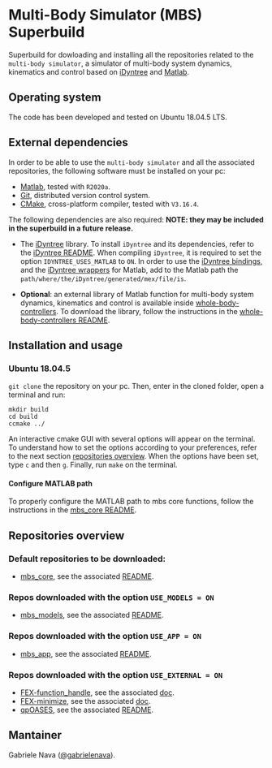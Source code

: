 # Multi-Body Simulator (MBS) Superbuild

Superbuild for dowloading and installing all the repositories related to the `multi-body simulator`, a simulator of multi-body system dynamics, kinematics and control based on [iDyntree](https://github.com/robotology/idyntree) and [Matlab](https://it.mathworks.com/products/matlab.html).

## Operating system

The code has been developed and tested on Ubuntu 18.04.5 LTS.

## External dependencies

In order to be able to use the `multi-body simulator` and all the associated repositories, the following software must be installed on your pc:

- [Matlab](https://it.mathworks.com/products/matlab.html), tested with `R2020a`.
- [Git](https://git-scm.com/), distributed version control system.
- [CMake](https://cmake.org/), cross-platform compiler, tested with `V3.16.4`.

The following dependencies are also required: **NOTE: they may be included in the superbuild in a future release.**

- The [iDyntree](https://github.com/robotology/idyntree) library. To install `iDyntree` and its dependencies, refer to the [iDyntree README](https://github.com/robotology/idyntree#installation). When compiling `iDyntree`, it is required to set the option `IDYNTREE_USES_MATLAB` to `ON`. In order to use the [iDyntree bindings](https://github.com/robotology/idyntree/tree/master/bindings/matlab), and the [iDyntree wrappers](https://github.com/robotology/idyntree/tree/master/bindings/matlab/+iDynTreeWrappers) for Matlab, add to the Matlab path the `path/where/the/iDyntree/generated/mex/file/is`.

- **Optional**: an external library of Matlab function for multi-body system dynamics, kinematics and control is available inside [whole-body-controllers](https://github.com/robotology/whole-body-controllers). To download the library, follow the instructions in the [whole-body-controllers README](https://github.com/robotology/whole-body-controllers/blob/master/README.md#installation-and-usage).

## Installation and usage

### Ubuntu 18.04.5

`git clone` the repository on your pc. Then, enter in the cloned folder, open a terminal and run:

```
mkdir build
cd build
ccmake ../
```

An interactive cmake GUI with several options will appear on the terminal. To understand how to set the options according to your preferences, refer to the next section [repositories overview](https://github.com/gabrielenava/matlab-multi-body-sim_superbuild/blob/master/README.md#repositories-overview). When the options have been set, type `c` and then `g`. Finally, run `make` on the terminal.

#### Configure MATLAB path

To properly configure the MATLAB path to mbs core functions, follow the instructions in the [mbs_core README](https://github.com/gabrielenava/mbs_core#installation-and-usage).

## Repositories overview

### Default repositories to be downloaded: 

- [mbs_core](https://github.com/gabrielenava/mbs_core), see the associated [README](https://github.com/gabrielenava/mbs_core/blob/master/README.md).

### Repos downloaded with the option `USE_MODELS = ON`

- [mbs_models](https://github.com/gabrielenava/mbs_models), see the associated [README](https://github.com/gabrielenava/mbs_models/blob/master/README.md).

### Repos downloaded with the option `USE_APP = ON`

- [mbs_app](https://github.com/gabrielenava/mbs_app), see the associated [README](https://github.com/gabrielenava/mbs_app/blob/master/README.md).

### Repos downloaded with the option `USE_EXTERNAL = ON`

- [FEX-function_handle](https://github.com/rodyo/FEX-function_handle), see the associated [doc](https://github.com/rodyo/FEX-function_handle/blob/master/function_handle.m).
- [FEX-minimize](https://github.com/rodyo/FEX-minimize), see the associated [doc](https://github.com/rodyo/FEX-minimize/blob/master/minimize.m).
- [qpOASES](https://github.com/robotology-dependencies/qpOASES), see the associated [README](https://github.com/robotology-dependencies/qpOASES/blob/master/README).

## Mantainer

Gabriele Nava ([@gabrielenava](https://github.com/gabrielenava)).

